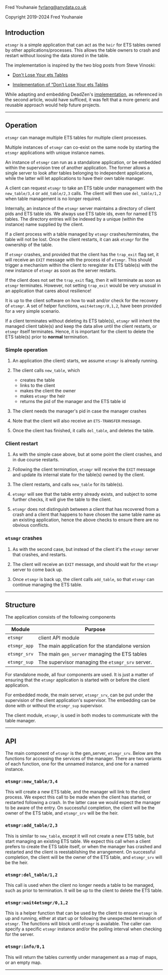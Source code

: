 
Fred Youhanaie <fyrlang@anydata.co.uk>

Copyright 2019-2024 Fred Youhanaie

## Introduction

`etsmgr` is a simple application that can act as the `heir` for ETS
tables owned by other applications/processes. This allows the table
owners to crash and restart without loosing the data stored in the
table.

The implementation is inspired by the two blog posts from Steve
Vinoski:

* [Don't Lose Your ets Tables](http://steve.vinoski.net/blog/2011/03/23/dont-lose-your-ets-tables/)

* [Implementation of “Don’t Lose Your ets Tables](http://steve.vinoski.net/blog/2013/05/08/implementation-of-dont-lose-your-ets-tables/)

While adapting and embedding DeadZen's
[implementation](https://github.com/DeadZen/etsgive), as referenced in
the second article, would have sufficed, it was felt that a more
generic and reusable approach would help future projects.

---

## Operation

`etsmgr` can manage multiple ETS tables for multiple client processes.

Multiple instances of `etsmgr` can co-exist on the same node by
starting the `etsmgr` applications with unique instance names.

An instance of `etsmgr` can run as a standalone application, or be
embedded within the supervision tree of another application. The
former allows a single server to look after tables belonging to
independent applications, while the latter will let applications to
have their own table manager.

A client can request `etsmgr` to take an ETS table under management
with the `new_table/3,4` or `add_table/2,3` calls. The client will
then use `del_table/1,2` when table management is no longer required.

Internally, an instance of the `etsmgr` server maintains a directory
of client pids and ETS table ids. We always use ETS table ids, even
for named ETS tables. The directory entries will be indexed by a
unique (within the instance) name supplied by the client.

If a client process with a table managed by `etsmgr`
crashes/terminates, the table will not be lost. Once the client
restarts, it can ask `etsmgr` for the ownership of the table.

If `etsmgr` crashes, and provided that the client has the
`trap_exit` flag set, it will receive an `EXIT` message with the
process id of `etsmgr`. This should trigger a mechanism within the
client to reregister its ETS table(s) with the new instance of
`etsmgr` as soon as the server restarts.

If the client does not set the `trap_exit` flag, then it will
terminate as soon as `etsmgr` terminates. However, not setting
`trap_exit` would be very unusual in an application that cares about
resilience!

It is up to the client software on how to wait and/or check for the
recovery of `etsmgr`. A set of helper functions, `wait4etsmgr/0,1,2`,
have been provided for a very simple scenario.

If a client terminates without deleting its ETS table(s), `etsmgr`
will inherit the managed client table(s) and keep the data alive until
the client restarts, or `etsmgr` itself terminates. Hence, it is
important for the client to delete the ETS table(s) prior to
**normal** termination.

### Simple operation

1. An application (the client) starts, we assume `etsmgr` is already
   running.

1. The client calls `new_table`, which

   * creates the table
   * links to the client
   * makes the client the owner
   * makes `etsmgr` the heir
   * returns the pid of the manager and the ETS table id

1. The client needs the manager's pid in case the manager crashes

1. Note that the client will also receive an `ETS-TRANSFER` message.

1. Once the client has finished, it calls `del_table`, and deletes the
   table.

### Client restart

1. As with the simple case above, but at some point the client
   crashes, and in due course restarts.

1. Following the client termination, `etsmgr` will receive the `EXIT`
   message and update its internal state for the table(s) owned by the
   client.

1. The client restarts, and calls `new_table` for its table(s).

1. `etsmgr` will see that the table entry already exists, and subject
   to some further checks, it will give the table to the client.

1. `etsmgr` does not distinguish between a client that has recovered
    from a crash and a client that happens to have chosen the same
    table name as an existing application, hence the above checks to
    ensure there are no obvious conflicts.

### `etsmgr` crashes

1. As with the second case, but instead of the client it's the
   `etsmgr` server that crashes, and restarts.

1. The client will receive an `EXIT` message, and should wait for the
   `etsmgr` server to come back up.

1. Once `etsmgr` is back up, the client calls `add_table`, so that
  `etsmgr` can continue managing the ETS table.

---

## Structure

The application consists of the following components

| Module       | Purpose                                          |
|--------------|--------------------------------------------------|
| `etsmgr`     | client API module                                |
| `etsmgr_app` | The main application for the standalone version  |
| `etsmgr_srv` | The main `gen_server` managing the ETS tables    |
| `etsmgr_sup` | The supervisor managing the `etsmgr_srv` server. |

For standalone mode, all four components are used. It is just a matter
of ensuring that the `etsmgr` application is started with or before
the client application.

For embedded mode, the main server, `etsmgr_srv`, can be put under the
supervision of the client application's supervisor. The embedding can
be done with or without the `etsmgr_sup` supervisor.

The client module, `etsmgr`, is used in both modes to communicate with
the table manager.

---

## API

The main component of `etsmgr` is the gen_server, `etsmgr_srv`. Below
are the functions for accessing the services of the manager.  There
are two variants of each function, one for the unnamed instance, and
one for a named instance.

### `etsmgr:new_table/3,4`

This will create a new ETS table, and the manager will link to the
client process. We expect this call to be made when the client has
started, or restarted following a crash. In the latter case we would
expect the manager to be aware of the entry. On successful completion,
the client will be the owner of the ETS table, and `etsmgr_srv` will
be the heir.

### `etsmgr:add_table/2,3`

This is similar to `new_table`, except it will not create a new ETS
table, but start managing an existing ETS table. We expect this call
when a client prefers to create the ETS table itself, or when the
manager has crashed and restarted and the client is reestablishing the
arrangement. On successful completion, the client will be the owner of
the ETS table, and `etsmgr_srv` will be the heir.

### `etsmgr:del_table/1,2`

This call is used when the client no longer needs a table to be
managed, such as prior to termination. It will be up to the client to
delete the ETS table.

### `etsmgr:wait4etsmgr/0,1,2`

This is a helper function that can be used by the client to ensure
`etsmgr` is up and running, either at start up or following the
unexpected termination of `etsmgr`. The functions will block until
`etsmgr` is available. The caller can specify a specific `etsmgr`
instance and/or the polling interval when checking for the server.

### `etsmgr:info/0,1`

This will return the tables currently under management as a map of
maps, or an empty map.

---
